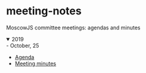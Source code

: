 # meeting-notes
MoscowJS committee meetings: agendas and minutes

<details open>
<summary>2019</summary>
- October, 25
  
  * [Agenda](./2019/10-25-agenda.md)
  * [Meeting minutes](./2019/10-25-meeting-minutes.md)
</details>
